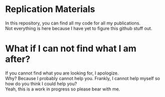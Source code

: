 # **Replication Materials**
In this repository, you can find all my code for all my publications.  
Not everything is here because I have yet to figure this github stuff out.    

# What if I can not find what I am after? 
If you cannot find what you are looking for, I apologize.  
Why? Because I probably cannot help you. Frankly, I cannot help myself so how do you think I could help you?  
Yeah, this is a work in progress so please bear with me.
